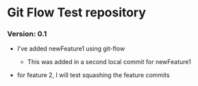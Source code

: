 # Git Flow Test repository

### Version: 0.1

* I've added newFeature1 using git-flow
  * This was added in a second local commit for newFeature1

* for feature 2, I will test squashing the feature commits
